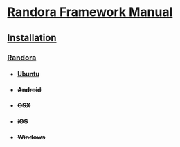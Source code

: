 # [Randora Framework Manual](/README.md)

## [Installation](/manual/installation/README.md)

### [Randora](/manual/installation/randora/README.md)

* #### [Ubuntu](/manual/installation/randora/ubuntu/README.md)

* #### ~~Android~~

* #### ~~OSX~~

* #### ~~iOS~~

* #### ~~Windows~~
